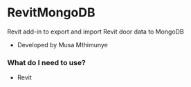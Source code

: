 # RevitMongoDB
Revit add-in to export and import Revit door data to MongoDB 

* Developed by Musa Mthimunye

### What do I need to use? ###

* Revit 

